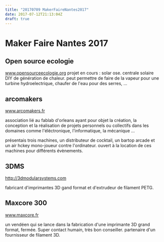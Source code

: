 ```yaml
---
title: "20170709 MakerFaireNantes2017"
date: 2017-07-12T21:13:04Z
draft: true
---
```


# Maker Faire Nantes 2017

## Open source ecologie

www.opensourceecologie.org
projet en cours : solar ose. centrale solaire DIY de génération de chaleur. peut permettre de faire de la vapeur pour une turbine hydroelectrique, chaufer de l'eau pour des serres, ...


## arcomakers

www.arcomakers.fr

association lié au fablab d'orleans ayant pour objet la création, la conception et la réalisation de projets personnels ou collectifs dans les domaines comme l'éléctronique, l'informatique, la mécanique ...

présentais trois machines, un distributeur de cocktail, un bartop arcade et un air hckey mono-joueur contre l'ordinateur.
ouvert à la location de ces machines pour différents évènements.

## 3DMS

http://3dmodularsystems.com

fabricant d'imprimantes 3D gand format et d'extrudeur de filament PETG.

## Maxcore 300

www.maxcore.fr

un vendéen qui se lance dans la fabrication d'une imprimante 3D grand format, fermée.
Super contact humain, très bon conseiller. partenaire d'un fournisseur de filament 3D.


